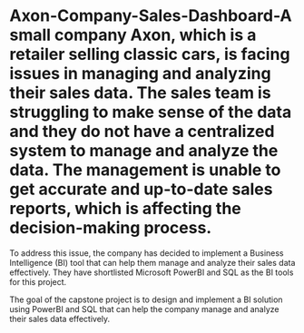 # Axon-Company-Sales-Dashboard-A small company Axon, which is a retailer selling classic cars, is facing issues in managing and analyzing their sales data. The sales team is struggling to make sense of the data and they do not have a centralized system to manage and analyze the data. The management is unable to get accurate and up-to-date sales reports, which is affecting the decision-making process.

To address this issue, the company has decided to implement a Business Intelligence (BI) tool that can help them manage and analyze their sales data effectively. They have shortlisted Microsoft PowerBI and SQL as the BI tools for this project.

The goal of the capstone project is to design and implement a BI solution using PowerBI and SQL that can help the company manage and analyze their sales data effectively.

